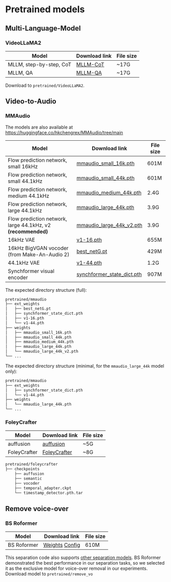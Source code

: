 # Pretrained models

## Multi-Language-Model
### VideoLLaMA2
| Model    | Download link | File size |
| -------- | ------- | ------- |
| MLLM, step-by-step, CoT | <a href="">MLLM-CoT</a> | ~17G |
| MLLM, QA | <a href="">MLLM-QA</a> | ~17G |

Download to `pretrained/VideoLLaMA2`.


## Video-to-Audio

### MMAudio
<!-- The models will be downloaded automatically when you run the demo script. MD5 checksums are provided in `mmaudio/utils/download_utils.py`. -->
The models are also available at https://huggingface.co/hkchengrex/MMAudio/tree/main

| Model    | Download link | File size |
| -------- | ------- | ------- |
| Flow prediction network, small 16kHz | <a href="https://huggingface.co/hkchengrex/MMAudio/resolve/main/weights/mmaudio_small_16k.pth" download="mmaudio_small_16k.pth">mmaudio_small_16k.pth</a> | 601M |
| Flow prediction network, small 44.1kHz | <a href="https://huggingface.co/hkchengrex/MMAudio/resolve/main/weights/mmaudio_small_44k.pth" download="mmaudio_small_44k.pth">mmaudio_small_44k.pth</a> | 601M |
| Flow prediction network, medium 44.1kHz | <a href="https://huggingface.co/hkchengrex/MMAudio/resolve/main/weights/mmaudio_medium_44k.pth" download="mmaudio_medium_44k.pth">mmaudio_medium_44k.pth</a> | 2.4G |
| Flow prediction network, large 44.1kHz | <a href="https://huggingface.co/hkchengrex/MMAudio/resolve/main/weights/mmaudio_large_44k.pth" download="mmaudio_large_44k.pth">mmaudio_large_44k.pth</a> | 3.9G |
| Flow prediction network, large 44.1kHz, v2 **(recommended)** | <a href="https://huggingface.co/hkchengrex/MMAudio/resolve/main/weights/mmaudio_large_44k_v2.pth" download="mmaudio_large_44k_v2.pth">mmaudio_large_44k_v2.pth</a> | 3.9G |
| 16kHz VAE | <a href="https://github.com/hkchengrex/MMAudio/releases/download/v0.1/v1-16.pth">v1-16.pth</a> | 655M |
| 16kHz BigVGAN vocoder (from Make-An-Audio 2) |<a href="https://github.com/hkchengrex/MMAudio/releases/download/v0.1/best_netG.pt">best_netG.pt</a> | 429M |
| 44.1kHz VAE |<a href="https://github.com/hkchengrex/MMAudio/releases/download/v0.1/v1-44.pth">v1-44.pth</a> | 1.2G | 
| Synchformer visual encoder |<a href="https://github.com/hkchengrex/MMAudio/releases/download/v0.1/synchformer_state_dict.pth">synchformer_state_dict.pth</a> | 907M |

<!-- To run the model, you need four components: a flow prediction network, visual feature extractors (Synchformer and CLIP, CLIP will be downloaded automatically), a VAE, and a vocoder. VAEs and vocoders are specific to the sampling rate (16kHz or 44.1kHz) and not model sizes.
The 44.1kHz vocoder will be downloaded automatically.
The `_v2` model performs worse in benchmarking (e.g., in  Fréchet distance), but, in my experience, generalizes better to new data. -->

The expected directory structure (full):

```bash
pretrained/mmaudio
├── ext_weights
│   ├── best_netG.pt
│   ├── synchformer_state_dict.pth
│   ├── v1-16.pth
│   └── v1-44.pth
├── weights
│   ├── mmaudio_small_16k.pth
│   ├── mmaudio_small_44k.pth
│   ├── mmaudio_medium_44k.pth
│   ├── mmaudio_large_44k.pth
│   └── mmaudio_large_44k_v2.pth
└── ...
```

The expected directory structure (minimal, for the `mmaudio_large_44k` model only):

```bash
pretrained/mmaudio
├── ext_weights
│   ├── synchformer_state_dict.pth
│   └── v1-44.pth
├── weights
│   └── mmaudio_large_44k.pth
└── ...
```


### FoleyCrafter
| Model    | Download link | File size |
| -------- | ------- | ------- |
| auffusion | <a href="https://huggingface.co/auffusion/auffusion-full-no-adapter">auffusion</a> | ~5G |
| FoleyCrafter | <a href="https://huggingface.co/ymzhang319/FoleyCrafter">FoleyCrafter</a> | ~8G |

```bash
pretrained/foleycrafter
├── checkpoints
    ├── auffusion
    ├── semantic
    ├── vocoder
    ├── temporal_adapter.ckpt
    └── timestamp_detector.pth.tar

```



## Remove voice-over

### BS Roformer
| Model    | Download link | File size |
| -------- | ------- | ------- |
| BS Roformer | <a href="https://github.com/TRvlvr/model_repo/releases/download/all_public_uvr_models/model_bs_roformer_ep_317_sdr_12.9755.ckpt"> Weights</a> <a href="https://raw.githubusercontent.com/ZFTurbo/Music-Source-Separation-Training/main/configs/viperx/model_bs_roformer_ep_317_sdr_12.9755.yaml"> Config</a>| 610M |

This separation code also supports [other separation models](https://github.com/ZFTurbo/Music-Source-Separation-Training/blob/main/docs/pretrained_models.md). BS Roformer demonstrated the best performance in our separation tasks, so we selected it as the exclusive model for voice-over removal in our experiments. Download model to `pretrained/remove_vo`
